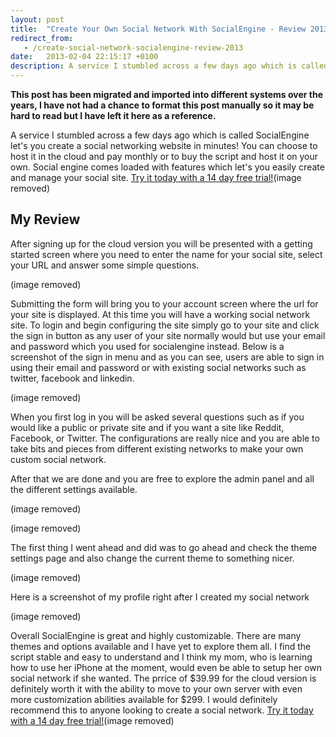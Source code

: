 ```yaml
---
layout: post
title:  "Create Your Own Social Network With SocialEngine - Review 2013"
redirect_from:
   - /create-social-network-socialengine-review-2013
date:   2013-02-04 22:15:17 +0100
description: A service I stumbled across a few days ago which is called SocialEngine let's you create a social networking website in minutes! You can choose to host it in the cloud and pay monthly or to buy the...
---
```


**This post has been migrated and imported into different systems over the years, I have not had a chance to format this post manually so it may be hard to read but I have left it here as a reference.**

A service I stumbled across a few days ago which is called SocialEngine let's you create a social networking website in minutes! You can choose to host it in the cloud and pay monthly or to buy the script and host it on your own. Social engine comes loaded with features which let's you easily create and manage your social site. [Try it today with a 14 day free trial!](http://www.anrdoezrs.net/click-7035587-10952383)(image removed)

  
  
## My Review

  
  
After signing up for the cloud version you will be presented with a getting started screen where you need to enter the name for your social site, select your URL and answer some simple questions.

  
  
 (image removed)   
  
Submitting the form will bring you to your account screen where the url for your site is displayed. At this time you will have a working social network site. To login and begin configuring the site simply go to your site and click the sign in button as any user of your site normally would but use your email and password which you used for socialengine instead. Below is a screenshot of the sign in menu and as you can see, users are able to sign in using their email and password or with existing social networks such as twitter, facebook and linkedin.

  
  
 (image removed)   
  
When you first log in you will be asked several questions such as if you would like a public or private site and if you want a site like Reddit, Facebook, or Twitter. The configurations are really nice and you are able to take bits and pieces from different existing networks to make your own custom social network.

  
  
After that we are done and you are free to explore the admin panel and all the different settings available.

  
  
 (image removed)   
  
 (image removed)   
  
The first thing I went ahead and did was to go ahead and check the theme settings page and also change the current theme to something nicer.

  
  
 (image removed)   
  
Here is a screenshot of my profile right after I created my social network

  
  
 (image removed)   
  
Overall SocialEngine is great and highly customizable. There are many themes and options available and I have yet to explore them all. I find the script stable and easy to understand and I think my mom, who is learning how to use her iPhone at the moment, would even be able to setup her own social network if she wanted. The prrice of $39.99 for the cloud version is definitely worth it with the ability to move to your own server with even more customization abilities available for $299. I would definitely recommend this to anyone looking to create a social network. [Try it today with a 14 day free trial!](http://www.anrdoezrs.net/click-7035587-10952383)(image removed)